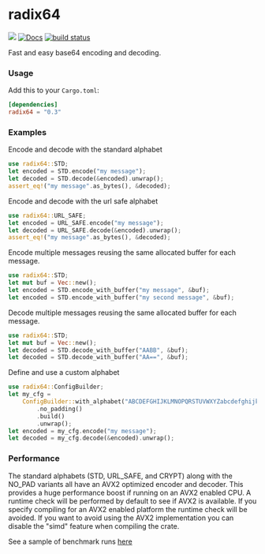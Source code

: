 radix64
=======

[![](http://meritbadge.herokuapp.com/radix64)](https://crates.io/crates/radix64)
[![Docs](https://docs.rs/radix64/badge.svg)](https://docs.rs/radix64)
[![build status](https://api.travis-ci.org/ggriffiniii/radix64.svg)](https://travis-ci.org/ggriffiniii/radix64)

Fast and easy base64 encoding and decoding.

### Usage

Add this to your `Cargo.toml`:

```toml
[dependencies]
radix64 = "0.3"
```

### Examples

Encode and decode with the standard alphabet

```rust
use radix64::STD;
let encoded = STD.encode("my message");
let decoded = STD.decode(&encoded).unwrap();
assert_eq!("my message".as_bytes(), &decoded);
```

Encode and decode with the url safe alphabet

```rust
use radix64::URL_SAFE;
let encoded = URL_SAFE.encode("my message");
let decoded = URL_SAFE.decode(&encoded).unwrap();
assert_eq!("my message".as_bytes(), &decoded);
```

Encode multiple messages reusing the same allocated buffer for each message.
```rust
use radix64::STD;
let mut buf = Vec::new();
let encoded = STD.encode_with_buffer("my message", &buf);
let encoded = STD.encode_with_buffer("my second message", &buf);
```

Decode multiple messages reusing the same allocated buffer for each message.
```rust
use radix64::STD;
let mut buf = Vec::new();
let decoded = STD.decode_with_buffer("AABB", &buf);
let decoded = STD.decode_with_buffer("AA==", &buf);
```

Define and use a custom alphabet
```rust
use radix64::ConfigBuilder;
let my_cfg =
    ConfigBuilder::with_alphabet("ABCDEFGHIJKLMNOPQRSTUVWXYZabcdefghijklmnopqrstuvwxyz#&")
        .no_padding()
        .build()
        .unwrap();
let encoded = my_cfg.encode("my message");
let decoded = my_cfg.decode(&encoded).unwrap();
```

### Performance

The standard alphabets (STD, URL_SAFE, and CRYPT) along with the NO_PAD variants
all have an AVX2 optimized encoder and decoder. This provides a huge performance
boost if running on an AVX2 enabled CPU. A runtime check will be performed by
default to see if AVX2 is available. If you specify compiling for an AVX2
enabled platform the runtime check will be avoided. If you want to avoid using
the AVX2 implementation you can disable the "simd" feature when compiling the
crate.

See a sample of benchmark runs [here](https://ggriffiniii.github.io/radix64/bench_results)
